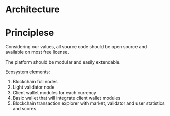 # Architecture

# Principlese
Considering our values, all source code should be open source and available on most free license.

The platform should be modular and easily extendable.

Ecosystem elements:
1. Blockchain full nodes
2. Light validator node
3. Client wallet modules for each currency
4. Basic wallet that will integrate client wallet modules
5. Blockchain transaction explorer with market, validator and user statistics and scores.
